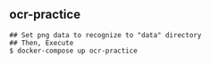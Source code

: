 ## ocr-practice
```
## Set png data to recognize to "data" directory
## Then, Execute
$ docker-compose up ocr-practice
```

